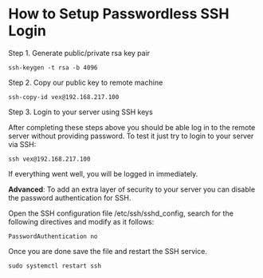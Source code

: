 # How to Setup Passwordless SSH Login

Step 1.  Generate public/private rsa key pair

    ssh-keygen -t rsa -b 4096
    
Step 2. Copy our public key to remote machine

    ssh-copy-id vex@192.168.217.100

Step 3. Login to your server using SSH keys

After completing these steps above you should be able log in to the remote server without providing password.
To test it just try to login to your server via SSH:

    ssh vex@192.168.217.100
    
If everything went well, you will be logged in immediately. 

**Advanced**: To add an extra layer of security to your server you can disable the password authentication for SSH.

Open the SSH configuration file /etc/ssh/sshd_config, search for the following directives and modify as it follows:

    PasswordAuthentication no
    
Once you are done save the file and restart the SSH service.

    sudo systemctl restart ssh
